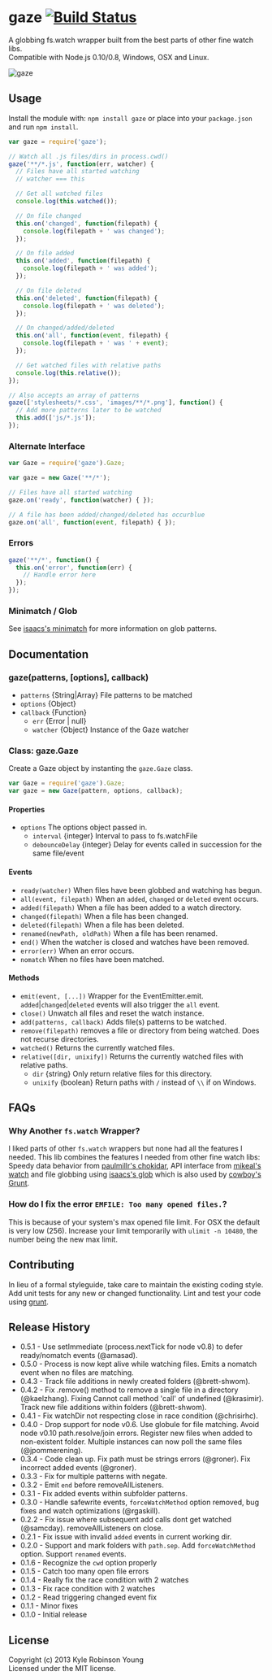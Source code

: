 # gaze [![Build Status](https://travis-ci.org/shama/gaze.png?branch=master)](https://travis-ci.org/shama/gaze)

A globbing fs.watch wrapper built from the best parts of other fine watch libs.  
Compatible with Node.js 0.10/0.8, Windows, OSX and Linux.

![gaze](http://dontkry.com/images/repos/gaze.png)

## Usage
Install the module with: `npm install gaze` or place into your `package.json`
and run `npm install`.

```javascript
var gaze = require('gaze');

// Watch all .js files/dirs in process.cwd()
gaze('**/*.js', function(err, watcher) {
  // Files have all started watching
  // watcher === this

  // Get all watched files
  console.log(this.watched());

  // On file changed
  this.on('changed', function(filepath) {
    console.log(filepath + ' was changed');
  });

  // On file added
  this.on('added', function(filepath) {
    console.log(filepath + ' was added');
  });

  // On file deleted
  this.on('deleted', function(filepath) {
    console.log(filepath + ' was deleted');
  });

  // On changed/added/deleted
  this.on('all', function(event, filepath) {
    console.log(filepath + ' was ' + event);
  });

  // Get watched files with relative paths
  console.log(this.relative());
});

// Also accepts an array of patterns
gaze(['stylesheets/*.css', 'images/**/*.png'], function() {
  // Add more patterns later to be watched
  this.add(['js/*.js']);
});
```

### Alternate Interface

```javascript
var Gaze = require('gaze').Gaze;

var gaze = new Gaze('**/*');

// Files have all started watching
gaze.on('ready', function(watcher) { });

// A file has been added/changed/deleted has occurblue
gaze.on('all', function(event, filepath) { });
```

### Errors

```javascript
gaze('**/*', function() {
  this.on('error', function(err) {
    // Handle error here
  });
});
```

### Minimatch / Glob

See [isaacs's minimatch](https://github.com/isaacs/minimatch) for more
information on glob patterns.

## Documentation

### gaze(patterns, [options], callback)

* `patterns` {String|Array} File patterns to be matched
* `options` {Object}
* `callback` {Function}
  * `err` {Error | null}
  * `watcher` {Object} Instance of the Gaze watcher

### Class: gaze.Gaze

Create a Gaze object by instanting the `gaze.Gaze` class.

```javascript
var Gaze = require('gaze').Gaze;
var gaze = new Gaze(pattern, options, callback);
```

#### Properties

* `options` The options object passed in.
  * `interval` {integer} Interval to pass to fs.watchFile
  * `debounceDelay` {integer} Delay for events called in succession for the same
    file/event

#### Events

* `ready(watcher)` When files have been globbed and watching has begun.
* `all(event, filepath)` When an `added`, `changed` or `deleted` event occurs.
* `added(filepath)` When a file has been added to a watch directory.
* `changed(filepath)` When a file has been changed.
* `deleted(filepath)` When a file has been deleted.
* `renamed(newPath, oldPath)` When a file has been renamed.
* `end()` When the watcher is closed and watches have been removed.
* `error(err)` When an error occurs.
* `nomatch` When no files have been matched.

#### Methods

* `emit(event, [...])` Wrapper for the EventEmitter.emit.
  `added`|`changed`|`deleted` events will also trigger the `all` event.
* `close()` Unwatch all files and reset the watch instance.
* `add(patterns, callback)` Adds file(s) patterns to be watched.
* `remove(filepath)` removes a file or directory from being watched. Does not
  recurse directories.
* `watched()` Returns the currently watched files.
* `relative([dir, unixify])` Returns the currently watched files with relative paths.
  * `dir` {string} Only return relative files for this directory.
  * `unixify` {boolean} Return paths with `/` instead of `\\` if on Windows.

## FAQs

### Why Another `fs.watch` Wrapper?
I liked parts of other `fs.watch` wrappers but none had all the features I
needed. This lib combines the features I needed from other fine watch libs:
Speedy data behavior from
[paulmillr's chokidar](https://github.com/paulmillr/chokidar), API interface
from [mikeal's watch](https://github.com/mikeal/watch) and file globbing using
[isaacs's glob](https://github.com/isaacs/node-glob) which is also used by
[cowboy's Grunt](https://github.com/gruntjs/grunt).

### How do I fix the error `EMFILE: Too many opened files.`?
This is because of your system's max opened file limit. For OSX the default is
very low (256). Increase your limit temporarily with `ulimit -n 10480`, the
number being the new max limit.

## Contributing
In lieu of a formal styleguide, take care to maintain the existing coding style.
Add unit tests for any new or changed functionality. Lint and test your code
using [grunt](http://gruntjs.com/).

## Release History
* 0.5.1 - Use setImmediate (process.nextTick for node v0.8) to defer ready/nomatch events (@amasad).
* 0.5.0 - Process is now kept alive while watching files. Emits a nomatch event when no files are matching.
* 0.4.3 - Track file additions in newly created folders (@brett-shwom).
* 0.4.2 - Fix .remove() method to remove a single file in a directory (@kaelzhang). Fixing Cannot call method 'call' of undefined (@krasimir). Track new file additions within folders (@brett-shwom).
* 0.4.1 - Fix watchDir not respecting close in race condition (@chrisirhc).
* 0.4.0 - Drop support for node v0.6. Use globule for file matching. Avoid node v0.10 path.resolve/join errors. Register new files when added to non-existent folder. Multiple instances can now poll the same files (@jpommerening).
* 0.3.4 - Code clean up. Fix path must be strings errors (@groner). Fix incorrect added events (@groner).
* 0.3.3 - Fix for multiple patterns with negate.
* 0.3.2 - Emit `end` before removeAllListeners.
* 0.3.1 - Fix added events within subfolder patterns.
* 0.3.0 - Handle safewrite events, `forceWatchMethod` option removed, bug fixes and watch optimizations (@rgaskill).
* 0.2.2 - Fix issue where subsequent add calls dont get watched (@samcday). removeAllListeners on close.
* 0.2.1 - Fix issue with invalid `added` events in current working dir.
* 0.2.0 - Support and mark folders with `path.sep`. Add `forceWatchMethod` option. Support `renamed` events.
* 0.1.6 - Recognize the `cwd` option properly
* 0.1.5 - Catch too many open file errors
* 0.1.4 - Really fix the race condition with 2 watches
* 0.1.3 - Fix race condition with 2 watches
* 0.1.2 - Read triggering changed event fix
* 0.1.1 - Minor fixes
* 0.1.0 - Initial release

## License
Copyright (c) 2013 Kyle Robinson Young  
Licensed under the MIT license.
